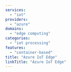 ```yaml
---
services:
  - "iot"
providers:
  - "azure"
domains:
  - "edge computing"
categories: 
  - "iot processing"
features:
  - "container-based"
title: "Azure IoT Edge"
linkTitle: "Azure IoT Edge"
---
```

